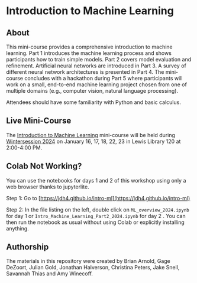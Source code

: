 # Introduction to Machine Learning

## About

This mini-course provides a comprehensive introduction to machine learning. Part 1 introduces the machine learning process and shows participants how to train simple models. Part 2 covers model evaluation and refinement. Artificial neural networks are introduced in Part 3. A survey of different neural network architectures is presented in Part 4. The mini-course concludes with a hackathon during Part 5 where participants will work on a small, end-to-end machine learning project chosen from one of multiple domains (e.g., computer vision, natural language processing).

Attendees should have some familiarity with Python and basic calculus.

## Live Mini-Course

The [Introduction to Machine Learning](https://cglink.me/2gi/r1938768) mini-course will be held during [Wintersession 2024](https://winter.princeton.edu) on January 16, 17, 18, 22, 23 in Lewis Library 120 at 2:00-4:00 PM.

## Colab Not Working?

You can use the notebooks for days 1 and 2 of this workshop using only a web browser thanks to jupyterlite. 

Step 1: Go to [https://jdh4.github.io/intro-ml](https://jdh4.github.io/intro-ml)

Step 2: In the file listing on the left, double click on `ML_overview_2024.ipynb` for day 1 or `Intro_Machine_Learning_Part2_2024.ipynb` for day 2 . You can then run the notebook as usual without using Colab or explicitly installing anything.

## Authorship

The materials in this repository were created by Brian Arnold, Gage DeZoort, Julian Gold,
Jonathan Halverson, Christina Peters, Jake Snell, Savannah Thias and Amy Winecoff.
